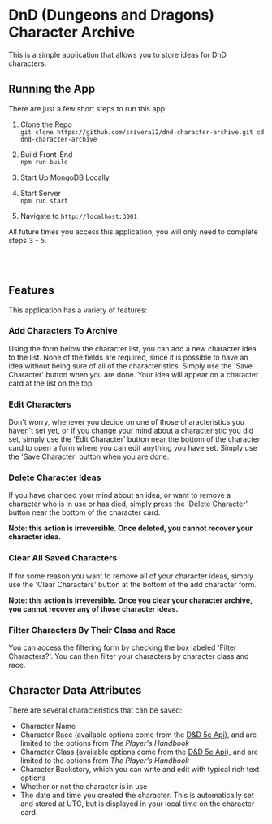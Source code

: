 # DnD (Dungeons and Dragons) Character Archive

This is a simple application that allows you to store ideas for DnD characters.

## Running the App

There are just a few short steps to run this app:

1. Clone the Repo <br/>
   `git clone https://github.com/srivera12/dnd-character-archive.git cd dnd-character-archive`

1. Build Front-End <br/>
   `npm run build`

1. Start Up MongoDB Locally

1. Start Server <br/>
   `npm run start`

1. Navigate to `http://localhost:3001`<br/>

All future times you access this application, you will only need to complete steps 3 - 5.

<br/>
<br/>

## Features

This application has a variety of features:

### Add Characters To Archive

Using the form below the character list, you can add a new character idea to the list. None of the fields are required, since it is possible to have an idea without being sure of all of the characteristics. Simply use the 'Save Character' button when you are done. Your idea will appear on a character card at the list on the top.

### Edit Characters

Don't worry, whenever you decide on one of those characteristics you haven't set yet, or if you change your mind about a characteristic you did set, simply use the 'Edit Character' button near the bottom of the character card to open a form where you can edit anything you have set. Simply use the 'Save Character' button when you are done.

### Delete Character Ideas

If you have changed your mind about an idea, or want to remove a character who is in use or has died, simply press the 'Delete Character' button near the bottom of the character card.

**Note: this action is irreversible. Once deleted, you cannot recover your character idea.**

### Clear All Saved Characters

If for some reason you want to remove all of your character ideas, simply use the 'Clear Characters' button at the bottom of the add character form.

**Note: this action is irreversible. Once you clear your character archive, you cannot recover any of those character ideas.**

### Filter Characters By Their Class and Race

You can access the filtering form by checking the box labeled 'Filter Characters?'. You can then filter your characters by character class and race.

## Character Data Attributes

There are several characteristics that can be saved:

- Character Name
- Character Race (available options come from the [D&D 5e Api](https://www.dnd5eapi.co)), and are limited to the options from _The Player's Handbook_
- Character Class (available options come from the [D&D 5e Api](https://www.dnd5eapi.co)), and are limited to the options from _The Player's Handbook_
- Character Backstory, which you can write and edit with typical rich text options
- Whether or not the character is in use
- The date and time you created the character. This is automatically set and stored at UTC, but is displayed in your local time on the character card.

